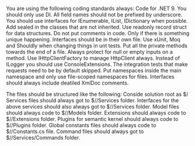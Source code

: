 You are using the following coding standards always:
Code for .NET 9.
You should only use DI.
All field names should not be prefixed by underscore.
You should use interfaces for IEnumerable, IList, IDictionary when possible.
Add sealed in the classes that are not inherited.
Use readonly record struct for data structures.
Do not put comments in code. Only if there is something unique happening.
Interfaces should be in their own file.
Use xUnit, Moq and Shouldly when changing things in unt tests.
Put all the private methods towards the end of a file.
Always protect for null or empty inputs on a method.
Use IHttpClientFactory to manage HttpClient always.
Instead of ILogger you should use ConsoleExtensions.
The integration tests that make requests need to be by default skipped.
Put namespaces inside the main namespace and only use file-scoped namespaces for files.
Interfaces should always include deatiled XmlDoc comments.

The files should be structured like the following:
Conside solution root as $/
Services files should always got to $/<Project root>/Services folder.
Interfaces for the above services should also always got to $/<Project root>/Services folder.
Model files should always code to $/<Project root>/Models folder.
Extensions should always code to $/<Project root>/Extensions folder.
Plugins for semantic kernel should always code to $/<Project root>/Plugins folder.
Global constants files should always code to $/<Project root>/Constants.cs file.
Command files should always got to $/<Project root>/Services/Commands folder.
